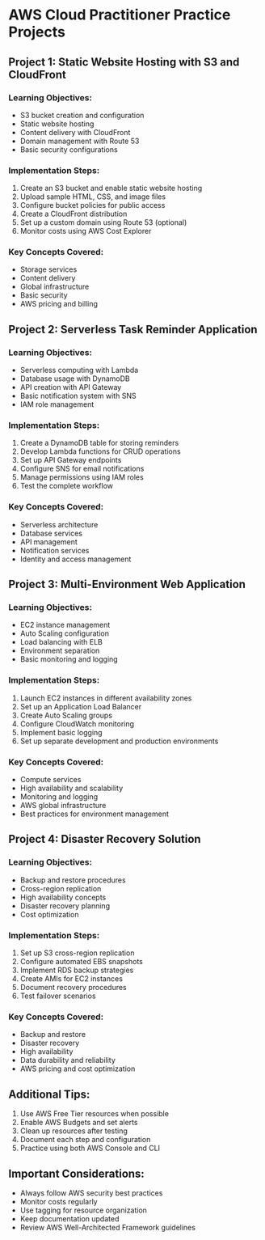 # AWS Cloud Practitioner Practice Projects

## Project 1: Static Website Hosting with S3 and CloudFront
### Learning Objectives:
- S3 bucket creation and configuration
- Static website hosting
- Content delivery with CloudFront
- Domain management with Route 53
- Basic security configurations

### Implementation Steps:
1. Create an S3 bucket and enable static website hosting
2. Upload sample HTML, CSS, and image files
3. Configure bucket policies for public access
4. Create a CloudFront distribution
5. Set up a custom domain using Route 53 (optional)
6. Monitor costs using AWS Cost Explorer

### Key Concepts Covered:
- Storage services
- Content delivery
- Global infrastructure
- Basic security
- AWS pricing and billing

## Project 2: Serverless Task Reminder Application
### Learning Objectives:
- Serverless computing with Lambda
- Database usage with DynamoDB
- API creation with API Gateway
- Basic notification system with SNS
- IAM role management

### Implementation Steps:
1. Create a DynamoDB table for storing reminders
2. Develop Lambda functions for CRUD operations
3. Set up API Gateway endpoints
4. Configure SNS for email notifications
5. Manage permissions using IAM roles
6. Test the complete workflow

### Key Concepts Covered:
- Serverless architecture
- Database services
- API management
- Notification services
- Identity and access management

## Project 3: Multi-Environment Web Application
### Learning Objectives:
- EC2 instance management
- Auto Scaling configuration
- Load balancing with ELB
- Environment separation
- Basic monitoring and logging

### Implementation Steps:
1. Launch EC2 instances in different availability zones
2. Set up an Application Load Balancer
3. Create Auto Scaling groups
4. Configure CloudWatch monitoring
5. Implement basic logging
6. Set up separate development and production environments

### Key Concepts Covered:
- Compute services
- High availability and scalability
- Monitoring and logging
- AWS global infrastructure
- Best practices for environment management

## Project 4: Disaster Recovery Solution
### Learning Objectives:
- Backup and restore procedures
- Cross-region replication
- High availability concepts
- Disaster recovery planning
- Cost optimization

### Implementation Steps:
1. Set up S3 cross-region replication
2. Configure automated EBS snapshots
3. Implement RDS backup strategies
4. Create AMIs for EC2 instances
5. Document recovery procedures
6. Test failover scenarios

### Key Concepts Covered:
- Backup and restore
- Disaster recovery
- High availability
- Data durability and reliability
- AWS pricing and cost optimization

## Additional Tips:
1. Use AWS Free Tier resources when possible
2. Enable AWS Budgets and set alerts
3. Clean up resources after testing
4. Document each step and configuration
5. Practice using both AWS Console and CLI

## Important Considerations:
- Always follow AWS security best practices
- Monitor costs regularly
- Use tagging for resource organization
- Keep documentation updated
- Review AWS Well-Architected Framework guidelines
